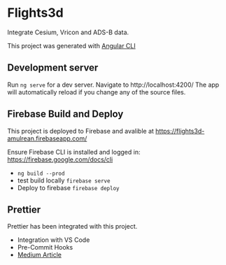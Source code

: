 # Flights3d

Integrate Cesium, Vricon and ADS-B data.

This project was generated with [Angular CLI](https://github.com/angular/angular-cli)

## Development server

Run `ng serve` for a dev server. Navigate to http://localhost:4200/ The app will automatically reload if you change any of the source files.

## Firebase Build and Deploy

This project is deployed to Firebase and avalible at https://flights3d-amulrean.firebaseapp.com/

Ensure Firebase CLI is installed and logged in: https://firebase.google.com/docs/cli

- `ng build --prod`
- test build locally `firebase serve`
- Deploy to firebase `firebase deploy`

## Prettier

Prettier has been integrated with this project.

- Integration with VS Code
- Pre-Commit Hooks
- [Medium Article](https://medium.com/@victormejia/setting-up-prettier-in-an-angular-cli-project-2f50c3b9a537)
